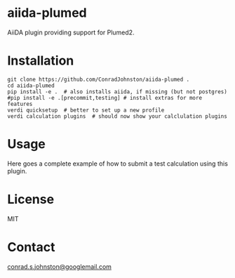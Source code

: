 # aiida-plumed

AiiDA plugin providing support for Plumed2.

# Installation

```shell
git clone https://github.com/ConradJohnston/aiida-plumed .
cd aiida-plumed
pip install -e .  # also installs aiida, if missing (but not postgres)
#pip install -e .[precommit,testing] # install extras for more features
verdi quicksetup  # better to set up a new profile
verdi calculation plugins  # should now show your calclulation plugins
```

# Usage

Here goes a complete example of how to submit a test calculation using this plugin.

# License

MIT

# Contact

conrad.s.johnston@googlemail.com
